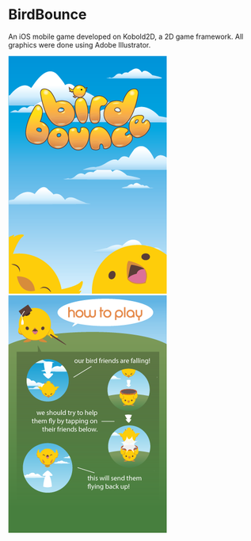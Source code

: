 BirdBounce
==========

An iOS mobile game developed on Kobold2D, a 2D game framework. All graphics were done using Adobe Illustrator.

![Start Menu](Projectfiles/Resources/startmenu2.png?raw=true "Start Page")
![Instructions](Projectfiles/Resources/instructionone.png?raw=true "Instruction Page")
